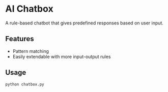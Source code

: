 # AI Chatbox

A rule-based chatbot that gives predefined responses based on user input.

## Features
- Pattern matching
- Easily extendable with more input-output rules

## Usage
```bash
python chatbox.py
```
